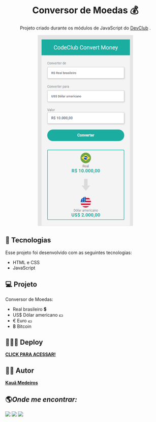<h1 align="center">Conversor de Moedas 💰</h1>

<p align="center">
 Projeto criado durante os módulos de JavaScript do <a target="_blank" href="https://rodolfomori.com.br/devclub/">DevClub</a>  .
</p>

<div align="center">

<img src="./assets/projeto-img.png" alt="" width="300px" height="600px"> 

</div>

## 🚀 Tecnologias

Esse projeto foi desenvolvido com as seguintes tecnologias:

- HTML e CSS
- JavaScript

## 💻 Projeto

Conversor de Moedas: 
- Real brasileiro 💲
- US$ Dólar americano 💵
- € Euro 💶
- ฿ Bitcoin 
## 👨🏻‍💻 Deploy

<a target="_blank" href="https://convertmoney-kauamath.netlify.app/"><b>CLICK PARA ACESSAR!</b></a>

## 🙋🏻 Autor

<a href="https://www.linkedin.com/in/kauã-medeiros-493403228/" target="_blank"><b>Kauã Medeiros</b></a>

## 🌎<i>Onde me encontrar:</i> <br>

<div style="display: inline_block">
  <a href="https://www.linkedin.com/in/kauã-medeiros-493403228/" target="_blank"><img src="https://img.shields.io/badge/-LinkedIn-%230077B5?style=for-the-badge&logo=linkedin&logoColor=white"></a>
  <a href = "mailto:contato.kauamedeiros@gmail.com" target="_blank"><img src="https://img.shields.io/badge/-Gmail-%23333?style=for-the-badge&logo=gmail&logoColor=white" target="_blank"></a> 
  <a href="https://www.instagram.com/k.matheus/" target="_blank"><img src="https://user-images.githubusercontent.com/75697499/179569889-2a993690-1c1d-4c3c-a89e-775aee94a742.svg"></a>
</div>
